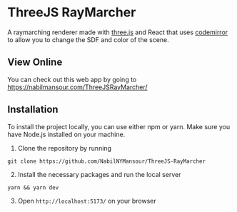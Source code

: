 
# ThreeJS RayMarcher
A raymarching renderer made with [three.js](https://threejs.org/) and React that uses [codemirror](https://uiwjs.github.io/react-codemirror/) to allow you to change the SDF and color of the scene.

## View Online
You can check out this web app by going to https://nabilmansour.com/ThreeJSRayMarcher/
  
## Installation
To install the project locally, you can use either npm or yarn. Make sure you have Node.js installed on your machine.

1. Clone the repository by running
```
git clone https://github.com/NabilNYMansour/ThreeJS-RayMarcher
```
2. Install the necessary packages and run the local server
```
yarn && yarn dev
```
3. Open `http://localhost:5173/` on your browser